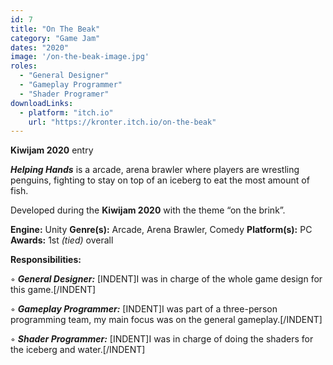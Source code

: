 ```yaml
---
id: 7
title: "On The Beak"
category: "Game Jam"
dates: "2020"
image: '/on-the-beak-image.jpg'
roles: 
  - "General Designer"
  - "Gameplay Programmer"
  - "Shader Programer"
downloadLinks:
  - platform: "itch.io"
    url: "https://kronter.itch.io/on-the-beak"
---
```

**Kiwijam 2020** entry  

***Helping Hands*** is a arcade, arena brawler where players are wrestling penguins, fighting to stay on top of an iceberg to eat the most amount of fish. 

Developed during the **Kiwijam 2020** with the theme “on the brink”.

**Engine:** Unity 
**Genre(s):** Arcade, Arena Brawler, Comedy
**Platform(s):** PC
**Awards:** 1st *(tied)* overall

**​Responsibilities:**

◦ ***General Designer:*** 
[INDENT]I was in charge of the whole game design for this game.[/INDENT]

◦ ***Gameplay Programmer:*** 
[INDENT]I was part of a three-person programming team, my main focus was on the general gameplay.[/INDENT]

◦ ***Shader Programmer:***
[INDENT]I was in charge of doing the shaders for the iceberg and water.[/INDENT] 